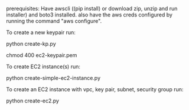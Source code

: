 prerequisites: Have awscli ((pip install) or download zip, unzip and run installer) and boto3 installed. also have the aws creds configured by running the command "aws configure".

To create a new keypair run:

python create-kp.py

chmod 400 ec2-keypair.pem

To create EC2 instance(s) run:

python create-simple-ec2-instance.py

To create an EC2 instance with vpc, key pair, subnet, security group run:

python create-ec2.py
